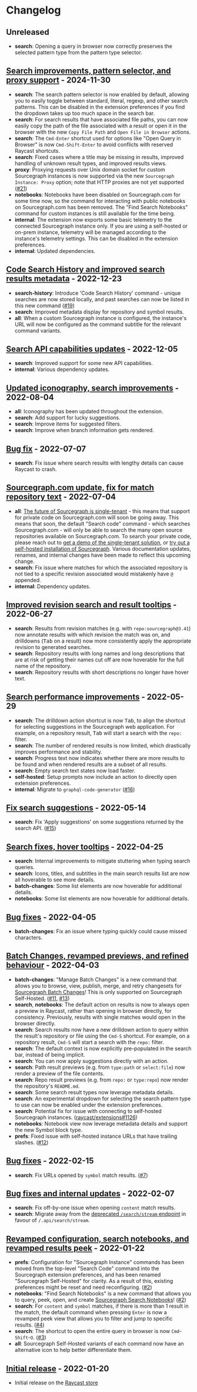 # Changelog

## Unreleased

- **search**: Opening a query in browser now correctly preserves the selected pattern type from the pattern type selector.

## [Search improvements, pattern selector, and proxy support](https://github.com/raycast/extensions/pull/15625) - 2024-11-30

- **search**: The search pattern selector is now enabled by default, allowing you to easily toggle between standard, literal, regexp, and other search patterns. This can be disabled in the extension preferences if you find the dropdown takes up too much space in the search bar.
- **search**: For search results that have associated file paths, you can now easily copy the path of the file associated with a result or open it in the browser with the new `Copy File Path` and `Open File in Browser` actions.
- **search**: The `Cmd-Enter` shortcut used for options like "Open Query in Browser" is now `Cmd-Shift-Enter` to avoid conflicts with reserved Raycast shortcuts.
- **search**: Fixed cases where a title may be missing in results, improved handling of unknown result types, and improved results views.
- **proxy**: Proxying requests over Unix domain socket for custom Sourcegraph instances is now supported via the new `Sourcegraph Instance: Proxy` option; note that HTTP proxies are not yet supported ([#21](https://github.com/bobheadxi/raycast-sourcegraph/pull/21))
- **notebooks**: Notebooks have been disabled on Sourcegraph.com for some time now, so the command for interacting with public notebooks on Sourcegraph.com has been removed. The "Find Search Notebooks" command for custom instances is still available for the time being.
- **internal**: The extension now exports some basic telemetry to the connected Sourcegraph instance only. If you are using a self-hosted or on-prem instance, telemetry will be managed according to the instance's telemetry settings. This can be disabled in the extension preferences.
- **internal**: Updated dependencies.

## [Code Search History and improved search results metadata](https://github.com/raycast/extensions/pull/4018) - 2022-12-23

- **search-history**: Introduce 'Code Search History' command - unique searches are now stored locally, and past searches can now be listed in this new command ([#19](https://github.com/bobheadxi/raycast-sourcegraph/pull/19))
- **search**: Improved metadata display for repository and symbol results.
- **all**: When a custom Sourcegraph instance is configured, the instance's URL will now be configured as the command subtitle for the relevant command variants.

## [Search API capabilities updates](https://github.com/raycast/extensions/pull/3789) - 2022-12-05

- **search**: Improved support for some new API capabilities.
- **internal**: Various dependency updates.

## [Updated iconography, search improvements](https://github.com/raycast/extensions/pull/2430) - 2022-08-04

- **all**: Iconography has been updated throughout the extension.
- **search**: Add support for lucky suggestions.
- **search**: Improve items for suggested filters.
- **search**: Improve when branch information gets rendered.

## [Bug fix](https://github.com/raycast/extensions/pull/2210) - 2022-07-07

- **search**: Fix issue where search results with lengthy details can cause Raycast to crash.

## [Sourcegraph.com update, fix for match repository text](https://github.com/raycast/extensions/pull/2165) - 2022-07-04

- **all**: [The future of Sourcegraph is single-tenant](https://about.sourcegraph.com/blog/single-tenant-cloud) - this means that support for private code on Sourcegraph.com will soon be going away. This means that soon, the default "Search code" command - which searches Sourcegraph.com - will only be able to search the many open source repositories available on Sourcegraph.com. To search your private code, please reach out to [get a demo of the single-tenant solution](https://about.sourcegraph.com/demo), or [try out a self-hosted installation of Sourcegraph](https://about.sourcegraph.com/get-started/self-hosted). Various documentation updates, renames, and internal changes have been made to reflect this upcoming change.
- **search**: Fix issue where matches for which the associated repository is not tied to a specific revision associated would mistakenly have `@` appended.
- **internal**: Dependency updates.

## [Improved revision search and result tooltips](https://github.com/raycast/extensions/pull/2108) - 2022-06-27

- **search**: Results from revision matches (e.g. with `repo:sourcegraph@3.41`) now annotate results with which revision the match was on, and drilldowns (<kbd>Tab</kbd> on a result) now more consistently apply the appropriate revision to generated searches.
- **search**: Repository results with long names and long descriptions that are at risk of getting their names cut off are now hoverable for the full name of the repository.
- **search**: Repository results with short descriptions no longer have hover text.

## [Search performance improvements](https://github.com/raycast/extensions/pull/1844) - 2022-05-29

- **search**: The drilldown action shortcut is now <kbd>Tab</kbd>, to align the shortcut for selecting suggestions in the Sourcegraph web application. For example, on a repository result, <kbd>Tab</kbd> will start a search with the `repo:` filter.
- **search**: The number of rendered results is now limited, which drastically improves performance and stability.
- **search**: Progress text now indicates whether there are more results to be found and when rendered results are a subset of all results.
- **search**: Empty search text states now load faster.
- **self-hosted**: Setup prompts now include an action to directly open extension preferences.
- **internal**: Migrate to `graphql-code-generator` ([#16](https://github.com/bobheadxi/raycast-sourcegraph/pull/16))

## [Fix search suggestions](https://github.com/raycast/extensions/pull/1696) - 2022-05-14

- **search**: Fix 'Apply suggestions' on some suggestions returned by the search API. ([#15](https://github.com/bobheadxi/raycast-sourcegraph/pull/15))

## [Search fixes, hover tooltips](https://github.com/raycast/extensions/pull/1493) - 2022-04-25

- **search**: Internal improvements to mitigate stuttering when typing search queries.
- **search**: Icons, titles, and subtitles in the main search results list are now all hoverable to see more details.
- **batch-changes**: Some list elements are now hoverable for additional details.
- **notebooks**: Some list elements are now hoverable for additional details.

## [Bug fixes](https://github.com/raycast/extensions/pull/1291) - 2022-04-05

- **batch-changes**: Fix an issue where typing quickly could cause missed characters.

## [Batch Changes, revamped previews, and refined behaviour](https://github.com/raycast/extensions/pull/1228) - 2022-04-03

- **batch-changes**: "Manage Batch Changes" is a new command that allows you to browse, view, publish, merge, and retry changesets for [Sourcegraph Batch Changes](https://about.sourcegraph.com/batch-changes)! This is only supported on Sourcegraph Self-Hosted. ([#11](https://github.com/bobheadxi/raycast-sourcegraph/pull/11), [#13](https://github.com/bobheadxi/raycast-sourcegraph/pull/13))
- **search**, **notebooks**: The default action on results is now to always open a preview in Raycast, rather than opening in browser directly, for consistency. Previously, results with single matches would open in the browser directly.
- **search**: Search results now have a new drilldown action to query within the result's repository or file using the `Cmd-S` shortcut. For example, on a repository result, `Cmd-S` will start a search with the `repo:` filter.
- **search**: The default context is now explicitly pre-populated in the search bar, instead of being implicit.
- **search**: You can now apply suggestions directly with an action.
- **search**: Path result previews (e.g. from `type:path` or `select:file`) now render a preview of the file contents.
- **search**: Repo result previews (e.g. from `repo:` or `type:repo`) now render the repository's `README.md`.
- **search**: Some search result types now leverage metadata details.
- **search**: An experimental dropdown for selecting the search pattern type to use can now be enabled under the extension preferences.
- **search**: Potential fix for issue with connecting to self-hosted Sourcegraph instances. ([raycast/extensions#1126](https://github.com/raycast/extensions/issues/1126))
- **notebooks**: Notebook view now leverage metadata details and support the new Symbol block type.
- **prefs**: Fixed issue with self-hosted instance URLs that have trailing slashes. ([#12](https://github.com/bobheadxi/raycast-sourcegraph/pull/12))

## [Bug fixes](https://github.com/raycast/extensions/pull/919) - 2022-02-15

- **search**: Fix URLs opened by `symbol` match results. ([#7](https://github.com/bobheadxi/raycast-sourcegraph/pull/7))

## [Bug fixes and internal updates](https://github.com/raycast/extensions/pull/833) - 2022-02-07

- **search**: Fix off-by-one issue when opening `content` match results.
- **search**: Migrate away from the [deprecated `/search/stream` endpoint](https://about.sourcegraph.com/blog/release/3.36/) in favour of `/.api/search/stream`.

## [Revamped configuration, search notebooks, and revamped results peek](https://github.com/raycast/extensions/pull/729) - 2022-01-22

- **prefs**: Configuration for "Sourcegraph Instance" commands has been moved from the top-level "Search Code" command into the Sourcegraph extension preferences, and has been renamed "Sourcegraph Self-Hosted" for clarity. As a result of this, existing preferences might be reset and need reconfiguring. ([#2](https://github.com/bobheadxi/raycast-sourcegraph/pull/2))
- **notebooks**: "Find Search Notebooks" is a new command that allows you to query, peek, open, and create [Sourcegraph Search Notebooks](https://docs.sourcegraph.com/notebooks)! ([#2](https://github.com/bobheadxi/raycast-sourcegraph/pull/2))
- **search**: For `content` and `symbol` matches, if there is more than 1 result in the match, the default command when pressing `Enter` is now a revamped peek view that allows you to filter and jump to specific results. ([#4](https://github.com/bobheadxi/raycast-sourcegraph/pull/4))
- **search**: The shortcut to open the entire query in browser is now `Cmd`-`Shift`-`O`. ([#3](https://github.com/bobheadxi/raycast-sourcegraph/pull/3))
- **all**: Sourcegraph Self-Hosted variants of each command now have an alternative icon to help better differentiate them.

## [Initial release](https://github.com/raycast/extensions/pull/708) - 2022-01-20

- Initial release on the [Raycast store](https://www.raycast.com/bobheadxi/sourcegraph)
